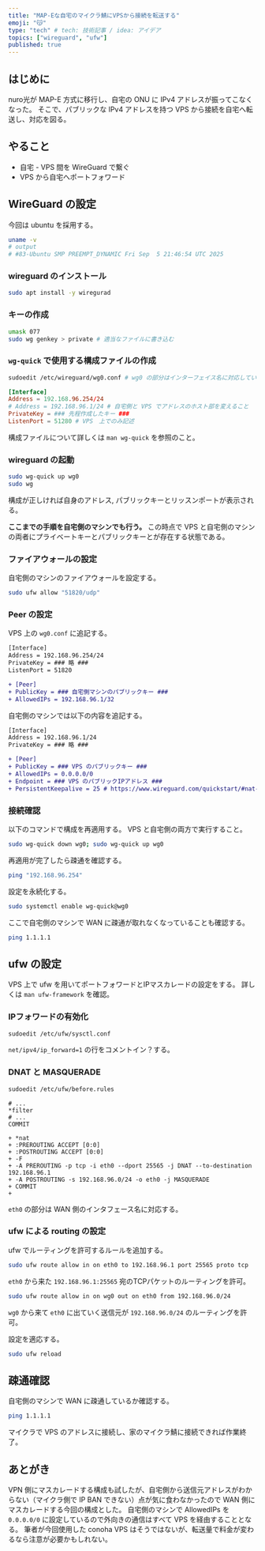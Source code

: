 ```yaml
---
title: "MAP-Eな自宅のマイクラ鯖にVPSから接続を転送する"
emoji: "😽"
type: "tech" # tech: 技術記事 / idea: アイデア
topics: ["wireguard", "ufw"]
published: true
---
```


## はじめに

nuro光が MAP-E 方式に移行し、自宅の ONU に IPv4 アドレスが振ってこなくなった。
そこで、パブリックな IPv4 アドレスを持つ VPS から接続を自宅へ転送し、対応を図る。

## やること

- 自宅 - VPS 間を WireGuard で繋ぐ
- VPS から自宅へポートフォワード

## WireGuard の設定

今回は ubuntu を採用する。

```bash
uname -v
# output
# #83-Ubuntu SMP PREEMPT_DYNAMIC Fri Sep  5 21:46:54 UTC 2025
```

### wireguard のインストール

```bash
sudo apt install -y wiregurad
```

### キーの作成

```bash
umask 077
sudo wg genkey > private # 適当なファイルに書き込む
```

### `wg-quick` で使用する構成ファイルの作成

```bash
sudoedit /etc/wireguard/wg0.conf # wg0 の部分はインターフェイス名に対応している。適宜変更も可。
```

```toml:wg0.conf
[Interface]
Address = 192.168.96.254/24
# Address = 192.168.96.1/24 # 自宅側と VPS でアドレスのホスト部を変えること
PrivateKey = ### 先程作成したキー ###
ListenPort = 51280 # VPS　上でのみ記述
```

構成ファイルについて詳しくは `man wg-quick` を参照のこと。

### wireguard の起動

```bash
sudo wg-quick up wg0
sudo wg
```

構成が正しければ自身のアドレス, パブリックキーとリッスンポートが表示される。

**ここまでの手順を自宅側のマシンでも行う。**
この時点で VPS と自宅側のマシンの両者にプライベートキーとパブリックキーとが存在する状態である。

### ファイアウォールの設定

自宅側のマシンのファイアウォールを設定する。

```bash
sudo ufw allow "51820/udp"
```

### Peer の設定

VPS 上の `wg0.conf` に追記する。

```diff toml:wg0.conf
[Interface]
Address = 192.168.96.254/24
PrivateKey = ### 略 ###
ListenPort = 51820

+ [Peer]
+ PublicKey = ### 自宅側マシンのパブリックキー ###
+ AllowedIPs = 192.168.96.1/32
```

自宅側のマシンでは以下の内容を追記する。

```diff toml:wg0.conf
[Interface]
Address = 192.168.96.1/24
PrivateKey = ### 略 ###

+ [Peer]
+ PublicKey = ### VPS のパブリックキー ###
+ AllowedIPs = 0.0.0.0/0
+ Endpoint = ### VPS のパブリックIPアドレス ###
+ PersistentKeepalive = 25 # https://www.wireguard.com/quickstart/#nat-and-firewall-traversal-persistence
```

### 接続確認

以下のコマンドで構成を再適用する。
VPS と自宅側の両方で実行すること。

```bash
sudo wg-quick down wg0; sudo wg-quick up wg0
```

再適用が完了したら疎通を確認する。

```bash
ping "192.168.96.254"
```

設定を永続化する。

```bash
sudo systemctl enable wg-quick@wg0
```

ここで自宅側のマシンで WAN に疎通が取れなくなっていることも確認する。

```bash
ping 1.1.1.1
```

## ufw の設定

VPS 上で ufw を用いてポートフォワードとIPマスカレードの設定をする。
詳しくは `man ufw-framework` を確認。

### IPフォワードの有効化

```bash
sudoedit /etc/ufw/sysctl.conf
```

`net/ipv4/ip_forward=1` の行をコメントイン？する。

### DNAT と MASQUERADE

```bash
sudoedit /etc/ufw/before.rules
```

```diff:before.rules
# ...
*filter
# ...
COMMIT

+ *nat
+ :PREROUTING ACCEPT [0:0]
+ :POSTROUTING ACCEPT [0:0]
+ -F
+ -A PREROUTING -p tcp -i eth0 --dport 25565 -j DNAT --to-destination 192.168.96.1
+ -A POSTROUTING -s 192.168.96.0/24 -o eth0 -j MASQUERADE
+ COMMIT
+
```

`eth0` の部分は WAN 側のインタフェース名に対応する。

### ufw による routing の設定

ufw でルーティングを許可するルールを追加する。

```bash
sudo ufw route allow in on eth0 to 192.168.96.1 port 25565 proto tcp
```

`eth0` から来た `192.168.96.1:25565` 宛のTCPパケットのルーティングを許可。

```bash
sudo ufw route allow in on wg0 out on eth0 from 192.168.96.0/24
```

`wg0` から来て `eth0` に出ていく送信元が `192.168.96.0/24` のルーティングを許可。

設定を適応する。

```bash
sudo ufw reload
```

## 疎通確認

自宅側のマシンで WAN に疎通しているか確認する。

```bash
ping 1.1.1.1
```

マイクラで VPS のアドレスに接続し、家のマイクラ鯖に接続できれば作業終了。

## あとがき

VPN 側にマスカレードする構成も試したが、自宅側から送信元アドレスがわからない（マイクラ側で IP BAN できない）点が気に食わなかったので WAN 側にマスカレードする今回の構成とした。
自宅側のマシンで AllowedIPs を `0.0.0.0/0` に設定しているので外向きの通信はすべて VPS を経由することとなる。
筆者が今回使用した conoha VPS はそうではないが、転送量で料金が変わるなら注意が必要かもしれない。
